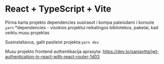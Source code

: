 # React + TypeScript + Vite

Pirma karta projekto dependencies susirasot i kompa paleisdami i konsole `yarn`
*dependencies - visokios projektui reikalingos bibliotekos, paketai, kad veiktu musu projektas

Susinstaliavus, galit pasileist projekta:`yarn dev`

Musu projekto frontend authentikacija aprasyta: https://dev.to/sanjayttg/jwt-authentication-in-react-with-react-router-1d03

















































































































































































































































































































































































































































































































































































































































































































































































































































































































































































































































































































































































































































































































































































































